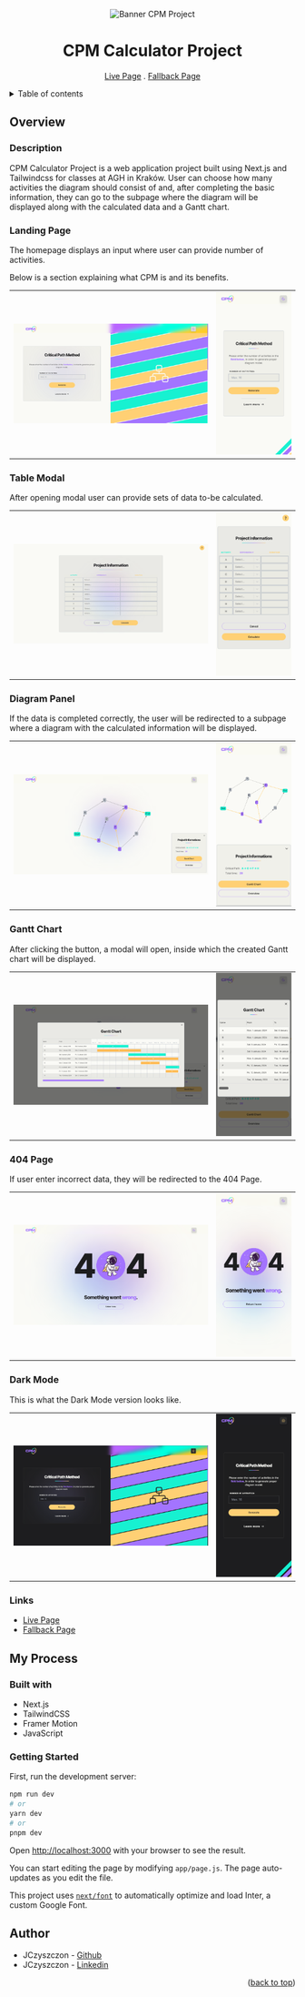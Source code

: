 <div align="center">

![Banner CPM Project](/app/img/screens/w-logo-transparent.png)

# CPM Calculator Project

[Live Page][live-page] . [Fallback Page][fallback-page]

</div>

<details>
<summary>Table of contents</summary>

-   [Overview](#overview)
    -   [Description](#the-challenge)
    -   [Landing Page](#landing-page)
    -   [Table Modal](#table-modal)
    -   [Diagram Panel](#diagram-panel)
    -   [Gantt Chart](#gantt-chart)
    -   [404 Page](#404-page)
    -   [Dark Mode](#dark-mode)
    -   [Links](#links)
-   [My process](#my-process)
    -   [Built with](#built-with)
    -   [Getting Started](#getting-started)
-   [Author](#author)

</details>

## Overview

### Description

CPM Calculator Project is a web application project built using Next.js and Tailwindcss for classes at AGH in Kraków. User can choose how many activities the diagram should consist of and, after completing the basic information, they can go to the subpage where the diagram will be displayed along with the calculated data and a Gantt chart.

### Landing Page

The homepage displays an input where user can provide number of activities.

Below is a section explaining what CPM is and its benefits.

<table>
    <tr>
        <td>
            <img src="./app/img/screens/landing-page-desktop.png" alt="Desktop solution" width="100%" title="Desktop solution"/>
        </td>
        <td>
            <img src="./app/img/screens/landing-page-mobile.png" alt="Mobile solution" title="Mobile solution" width="100%" />
        </td>
    </tr>
</table>

### Table Modal

After opening modal user can provide sets of data to-be calculated.

<table>
    <tr>
        <td>
            <img src="./app/img/screens/table-modal-desktop.png" alt="Desktop solution" width="100%" title="Desktop solution"/>
        </td>
        <td>
            <img src="./app/img/screens/table-modal-mobile.png" alt="Mobile solution" title="Mobile solution" width="100%" />
        </td>
    </tr>
</table>

### Diagram Panel

If the data is completed correctly, the user will be redirected to a subpage where a diagram with the calculated information will be displayed.

<table>
    <tr>
        <td>
            <img src="./app/img/screens/diagram-panel-desktop.png" alt="Desktop solution" width="100%" title="Desktop solution"/>
        </td>
        <td>
            <img src="./app/img/screens/diagram-panel-mobile.png" alt="Mobile solution" title="Mobile solution" width="100%" />
        </td>
    </tr>
</table>

### Gantt Chart

After clicking the button, a modal will open, inside which the created Gantt chart will be displayed.

<table>
    <tr>
        <td>
            <img src="./app/img/screens/gantt-chart-desktop.png" alt="Desktop solution" width="100%" title="Desktop solution"/>
        </td>
        <td>
            <img src="./app/img/screens/gantt-chart-mobile.png" alt="Mobile solution" title="Mobile solution" width="100%" />
        </td>
    </tr>
</table>

### 404 Page

If user enter incorrect data, they will be redirected to the 404 Page.

<table>
    <tr>
        <td>
            <img src="./app/img/screens/404-page-desktop.png" alt="Desktop solution" width="100%" title="Desktop solution"/>
        </td>
        <td>
            <img src="./app/img/screens/404-page-mobile.png" alt="Mobile solution" title="Mobile solution" width="100%" />
        </td>
    </tr>
</table>

### Dark Mode

This is what the Dark Mode version looks like.

<table>
    <tr>
        <td>
            <img src="./app/img/screens/dark-mode-desktop.png" alt="Desktop solution" width="100%" title="Desktop solution"/>
        </td>
        <td>
            <img src="./app/img/screens/dark-mode-mobile.png" alt="Mobile solution" title="Mobile solution" width="100%" />
        </td>
    </tr>
</table>

### Links

-   [Live Page][live-page]
-   [Fallback Page][fallback-page]

## My Process

### Built with

-   Next.js
-   TailwindCSS
-   Framer Motion
-   JavaScript

### Getting Started

First, run the development server:

```bash
npm run dev
# or
yarn dev
# or
pnpm dev
```

Open [http://localhost:3000](http://localhost:3000) with your browser to see the result.

You can start editing the page by modifying `app/page.js`. The page auto-updates as you edit the file.

This project uses [`next/font`](https://nextjs.org/docs/basic-features/font-optimization) to automatically optimize and load Inter, a custom Google Font.

## Author

-   JCzyszczon - [Github](https://github.com/JCzyszczon)
-   JCzyszczon - [Linkedin](https://www.linkedin.com/in/jakub-czyszczoń-5265b02a6/)

<p align="right">(<a href="#top">back to top</a>)</p>

[live-page]: https://cpm-calculator-omega.vercel.app
[fallback-page]: https://cpm-calculator-jczyszczons-projects.vercel.app